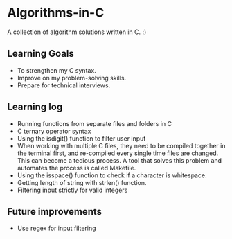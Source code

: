 # Algorithms-in-C
A collection of algorithm solutions written in C. :) 

## Learning Goals
- To strengthen my C syntax.
- Improve on my problem-solving skills.
- Prepare for technical interviews.

## Learning log
- Running functions from separate files and folders in C
- C ternary operator syntax
- Using the isdigit() function to filter user input
- When working with multiple C files, they need to be compiled together in the terminal first, and re-compiled every single time files are changed. This can become a tedious process. A tool that solves this problem and automates the process is called Makefile.
- Using the isspace() function to check if a character is whitespace.
- Getting length of string with strlen() function.
- Filtering input strictly for valid integers

## Future improvements
- Use regex for input filtering 
